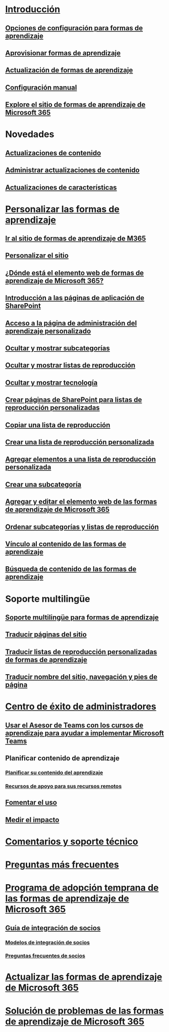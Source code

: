 # [Introducción](index.md)  
## [Opciones de configuración para formas de aprendizaje](custom_setupoptions.md)
## [Aprovisionar formas de aprendizaje](custom_provision.md)
## [Actualización de formas de aprendizaje](custom_update.md)
## [Configuración manual](custom_manualsetup.md)
## [Explore el sitio de formas de aprendizaje de Microsoft 365](custom_exploresite.md)
# Novedades 
## [Actualizaciones de contenido](custom_contentupdates.md) 
## [Administrar actualizaciones de contenido](custom_contentupdatesmanage.md)
## [Actualizaciones de características](custom_featureupdates.md)
# [Personalizar las formas de aprendizaje](custom_overview.md)
## [Ir al sitio de formas de aprendizaje de M365](custom_goto.md)
## [Personalizar el sitio](custom_edithelp.md)
## [¿Dónde está el elemento web de formas de aprendizaje de Microsoft 365?](custom_whereiswebpart.md)
## [Introducción a las páginas de aplicación de SharePoint](custom_apppages.md)
## [Acceso a la página de administración del aprendizaje personalizado](custom_accessadmin.md)
## [Ocultar y mostrar subcategorías](custom_hideshowsub.md)
## [Ocultar y mostrar listas de reproducción](custom_hideshowplaylists.md)
## [Ocultar y mostrar tecnología](custom_hideshowtech.md)
## [Crear páginas de SharePoint para listas de reproducción personalizadas](custom_createnewpage.md)
## [Copiar una lista de reproducción](custom_copyplaylist.md)
## [Crear una lista de reproducción personalizada](custom_createnewplaylist.md)
## [Agregar elementos a una lista de reproducción personalizada](custom_addassets.md)
## [Crear una subcategoría](custom_createnewcat.md)
## [Agregar y editar el elemento web de las formas de aprendizaje de Microsoft 365](custom_addwebpart.md)
## [Ordenar subcategorías y listas de reproducción](custom_sortsubplay.md)
## [Vínculo al contenido de las formas de aprendizaje](custom_linking.md)
## [Búsqueda de contenido de las formas de aprendizaje](custom_search.md)
# Soporte multilingüe
## [Soporte multilingüe para formas de aprendizaje](custom_overview_ml.md)
## [Traducir páginas del sitio](custom_translate_page_ml.md)
## [Traducir listas de reproducción personalizadas de formas de aprendizaje](custom_translate_pl_ml.md)
## [Traducir nombre del sitio, navegación y pies de página](custom_sitenamenav_ml.md)
# [Centro de éxito de administradores](custom_successcenter.md)
## [Usar el Asesor de Teams con los cursos de aprendizaje para ayudar a implementar Microsoft Teams](custom_teamsadvisor.md)
## Planificar contenido de aprendizaje 
### [Planificar su contenido del aprendizaje](custom_plancontent.md)
### [Recursos de apoyo para sus recursos remotos ](custom_plancontent_remoteresources.md)
## [Fomentar el uso](driveadoption.md)
## [Medir el impacto](custom_measureimpact.md)
# [Comentarios y soporte técnico](feedback.md)
# [Preguntas más frecuentes](faq.md)
# [Programa de adopción temprana de las formas de aprendizaje de Microsoft 365](custom_partnerguide.md)
## [Guía de integración de socios](custom_partnerguide_getfam.md)
### [Modelos de integración de socios](custom_partnerguide_contint.md) 
### [Preguntas frecuentes de socios](custom_partner.md)
# [Actualizar las formas de aprendizaje de Microsoft 365](custom_update.md)
# [Solución de problemas de las formas de aprendizaje de Microsoft 365](custom_troubleshooting.md) 